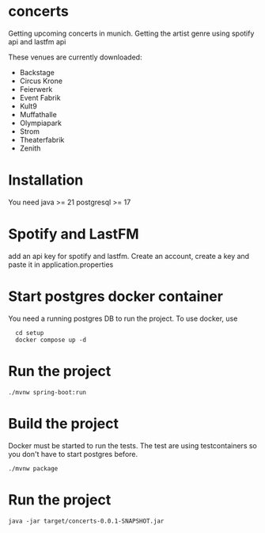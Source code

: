 # concerts

Getting upcoming concerts in munich. Getting the artist genre using spotify api and lastfm api 

These venues are currently downloaded:
- Backstage
- Circus Krone
- Feierwerk
- Event Fabrik
- Kult9
- Muffathalle
- Olympiapark
- Strom
- Theaterfabrik
- Zenith

# Installation

You need 
java >= 21
postgresql >= 17

# Spotify and LastFM

add an api key for spotify and lastfm. Create an account, create a key and paste it in application.properties

# Start postgres docker container
You need a running postgres DB to run the project. To use docker, use
```
  cd setup
  docker compose up -d
```

# Run the project
```
./mvnw spring-boot:run 
```

# Build the project

Docker must be started to run the tests. The test are using testcontainers so you don't have to start postgres before.

```
./mvnw package
```

# Run the project

```
java -jar target/concerts-0.0.1-SNAPSHOT.jar
```

